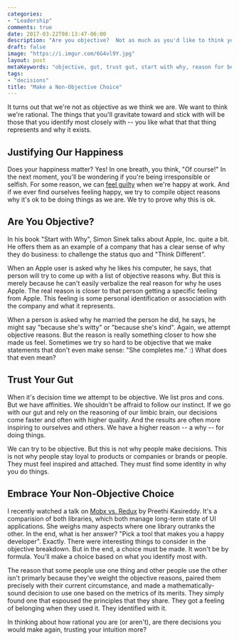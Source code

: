 ```yaml
---
categories:
- "Leadership"
comments: true
date: 2017-03-22T08:13:47-06:00
description: "Are you objective?  Not as much as you'd like to think you are.  Embrace this fact, and make better decisions you're happier with."
draft: false
image: "https://i.imgur.com/6G4vl9Y.jpg"
layout: post
metaKeywords: "objective, gut, trust gut, start with why, reason for being, choose tools, identity"
tags:
- "decisions"
title: "Make a Non-Objective Choice"
---
```


It turns out that we're not as objective as we think we are.  We want to think we're rational.  The things that you'll gravitate toward and stick with will be those that you identify most closely with -- you like what that that thing represents and why it exists.

<!--more-->

## Justifying Our Happiness

Does your happiness matter?  Yes!  In one breath, you think, "Of course!"  In the next moment, you'll be wondering if you're being irresponsible or selfish.  For some reason, we can [feel guilty](/post/youre-more-engaged-in-work-you-like) when we're happy at work.  And if we ever find ourselves feeling happy, we try to compile object reasons why it's ok to be doing things as we are.  We try to prove why this is ok.

## Are You Objective?

In his book "Start with Why", Simon Sinek talks about Apple, Inc. quite a bit.  He offers them as an example of a company that has a clear sense of why they do business: to challenge the status quo and "Think Different".  

When an Apple user is asked why he likes his computer, he says, that person will try to come up with a list of objective reasons why.  But this is merely because he can't easily verbalize the real reason for why he uses Apple.  The real reason is closer to that person getting a specific feeling from Apple.  This feeling is some personal identification or association with the company and what it represents.

When a person is asked why he married the person he did, he says, he might say "because she's witty" or "because she's kind".  Again, we attempt objective reasons.  But the reason is really something closer to how she made us feel.  Sometimes we try so hard to be objective that we make statements that don't even make sense: "She completes me." :)  What does that even mean?

## Trust Your Gut

When it's decision time we attempt to be objective.  We list pros and cons.  But we have affinities.  We shouldn't be affraid to follow our instinct.  If we go with our gut and rely on the reasoning of our limbic brain, our decisions come faster and often with higher quality.  And the results are often more inspiring to ourselves and others.  We have a higher reason -- a why -- for doing things.

We can try to be objective.  But this is not why people make decisions.  This is not why people stay loyal to products or companies or brands or people.  They must feel inspired and attached.  They must find some identity in why you do things.

## Embrace Your Non-Objective Choice

I recently watched a talk on [Mobx vs. Redux](https://www.youtube.com/watch?v=76FRrbY18Bs) by Preethi Kasireddy.  It's a comparision of both libraries, which both manage long-term state of UI applications.  She weighs many aspects where one library outranks the other.  In the end, what is her answer?  "Pick a tool that makes you a happy developer".  Exactly.  There were interesting things to consider in the objective breakdown.  But in the end, a choice must be made.  It won't be by formula.  You'll make a choice based on what you identify most with.

The reason that some people use one thing and other people use the other isn't primarly because they've weight the objective reasons, paired them precisely with their current circumstance, and made a mathematically-sound decision to use one based on the metrics of its merits.  They simply found one that espoused the principles that they share.  They got a feeling of belonging when they used it.  They identified with it.

In thinking about how rational you are (or aren't), are there decisions you would make again, trusting your intuition more?
